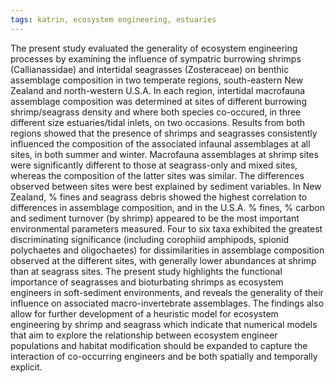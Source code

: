 ```yaml
---
tags: katrin, ecosystem engineering, estuaries
---
```

The present study evaluated the generality of ecosystem engineering processes by examining the influence of sympatric burrowing shrimps (Callianassidae) and intertidal seagrasses (Zosteraceae) on benthic assemblage composition in two temperate regions, south-eastern New Zealand and north-western U.S.A. In each region, intertidal macrofauna assemblage composition was determined at sites of different burrowing shrimp/seagrass density and where both species co-occured, in three different size estuaries/tidal inlets, on two occasions. Results from both regions showed that the presence of shrimps and seagrasses consistently influenced the composition of the associated infaunal assemblages at all sites, in both summer and winter. Macrofauna assemblages at shrimp sites were significantly different to those at seagrass-only and mixed sites, whereas the composition of the latter sites was similar. The differences observed between sites were best explained by sediment variables. In New Zealand, % fines and seagrass debris showed the highest correlation to differences in assemblage composition, and in the U.S.A. % fines, % carbon and sediment turnover (by shrimp) appeared to be the most important environmental parameters measured. Four to six taxa exhibited the greatest discriminating significance (including corophiid amphipods, spionid polychaetes and oligochaetes) for dissimilarities in assemblage composition observed at the different sites, with generally lower abundances at shrimp than at seagrass sites. The present study highlights the functional importance of seagrasses and bioturbating shrimps as ecosystem engineers in soft-sediment environments, and reveals the generality of their influence on associated macro-invertebrate assemblages. The findings also allow for further development of a heuristic model for ecosystem engineering by shrimp and seagrass which indicate that numerical models that aim to explore the relationship between ecosystem engineer populations and habitat modification should be expanded to capture the interaction of co-occurring engineers and be both spatially and temporally explicit.
